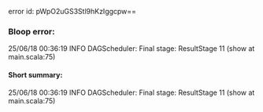 error id: pWpO2uGS3Stl9hKzIggcpw==
### Bloop error:

25/06/18 00:36:19 INFO DAGScheduler: Final stage: ResultStage 11 (show at main.scala:75)
#### Short summary: 

25/06/18 00:36:19 INFO DAGScheduler: Final stage: ResultStage 11 (show at main.scala:75)